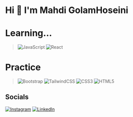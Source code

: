 # Hi 👋 I'm Mahdi GolamHoseini

# **Learning...**
>![JavaScript](https://img.shields.io/badge/javascript-%23323330.svg?style=for-the-badge&logo=javascript&logoColor=%23F7DF1E) ![React](https://img.shields.io/badge/react-%2320232a.svg?style=for-the-badge&logo=react&logoColor=%2361DAFB)

# **Practice**
>![Bootstrap](https://img.shields.io/badge/bootstrap-%23563D7C.svg?style=for-the-badge&logo=bootstrap&logoColor=white) ![TailwindCSS](https://img.shields.io/badge/tailwindcss-%2338B2AC.svg?style=for-the-badge&logo=tailwind-css&logoColor=white) ![CSS3](https://img.shields.io/badge/css3-%231572B6.svg?style=for-the-badge&logo=css3&logoColor=white) ![HTML5](https://img.shields.io/badge/html5-%23E34F26.svg?style=for-the-badge&logo=html5&logoColor=white) 

## Socials
[![Instagram](https://img.shields.io/badge/Instagram-%23E4405F.svg?logo=Instagram&logoColor=white)](https://www.instagram.com/m6hdix) [![LinkedIn](https://img.shields.io/badge/LinkedIn-%230077B5.svg?logo=linkedin&logoColor=white)](https://www.linkedin.com/in/mahdi-golamhoseini-0aba50241/)
